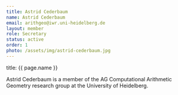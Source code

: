 ```yaml
---
title: Astrid Cederbaum
name: Astrid Cederbaum
email: arithgeo@iwr.uni-heidelberg.de
layout: member
role: Secretary
status: active
order: 1
photo: /assets/img/astrid-cederbaum.jpg
---
```



title: {{ page.name }}

Astrid Cederbaum is a member of the AG Computational Arithmetic Geometry research group at the University of Heidelberg.